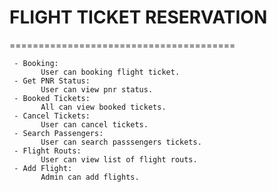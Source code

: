 # FLIGHT TICKET RESERVATION
=======================================

     - Booking:
           User can booking flight ticket.
     - Get PNR Status:
           User can view pnr status.
     - Booked Tickets:
           All can view booked tickets.
     - Cancel Tickets:
           User can cancel tickets.
     - Search Passengers:
           User can search passsengers tickets.
     - Flight Routs:
           User can view list of flight routs.
     - Add Flight:
           Admin can add flights.
     
